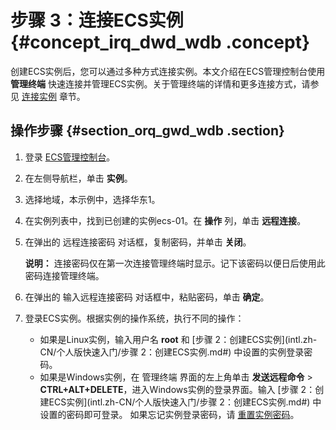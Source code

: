 # 步骤 3：连接ECS实例 {#concept_irq_dwd_wdb .concept}

创建ECS实例后，您可以通过多种方式连接实例。本文介绍在ECS管理控制台使用 **管理终端** 快速连接并管理ECS实例。关于管理终端的详情和更多连接方式，请参见 [连接实例](../../../../intl.zh-CN/用户指南/连接实例/连接实例概述.md#) 章节。

## 操作步骤 {#section_orq_gwd_wdb .section}

1.  登录 [ECS管理控制台](https://ecs.console.aliyun.com/#/home)。
2.  在左侧导航栏，单击 **实例**。
3.  选择地域，本示例中，选择华东1。
4.  在实例列表中，找到已创建的实例ecs-01。在 **操作** 列，单击 **远程连接**。
5.  在弹出的 远程连接密码 对话框，复制密码，并单击 **关闭**。

    **说明：** 连接密码仅在第一次连接管理终端时显示。记下该密码以便日后使用此密码连接管理终端。

6.  在弹出的 输入远程连接密码 对话框中，粘贴密码，单击 **确定**。
7.  登录ECS实例。根据实例的操作系统，执行不同的操作：

    -   如果是Linux实例，输入用户名 **root** 和 [步骤 2：创建ECS实例](intl.zh-CN/个人版快速入门/步骤 2：创建ECS实例.md#) 中设置的实例登录密码。
    -   如果是Windows实例，在 管理终端 界面的左上角单击 **发送远程命令** \> **CTRL+ALT+DELETE**，进入Windows实例的登录界面。输入 [步骤 2：创建ECS实例](intl.zh-CN/个人版快速入门/步骤 2：创建ECS实例.md#) 中设置的密码即可登录。
    如果忘记实例登录密码，请 [重置实例密码](../../../../intl.zh-CN/用户指南/实例/重置实例密码.md#)。


